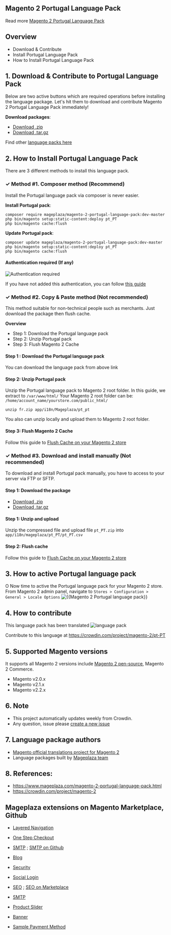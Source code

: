 ## Magento 2 Portugal Language Pack



Read more [Magento 2 Portugal Language Pack](https://www.mageplaza.com/magento-2-portugal-language-pack.html)


## Overview

- Download & Contribute
- Install Portugal Language Pack
- How to Install Portugal Language Pack

## 1. Download & Contribute to Portugal Language Pack

Below are two active buttons which are required operations before installing the language package. Let's hit them to download and contribute Magento 2 Portugal Language Pack immediately!

**Download packages**:

- [Download .zip](https://github.com/mageplaza/magento-2-portugal-language-pack/archive/master.zip)
- [Download .tar.gz](https://github.com/mageplaza/magento-2-portugal-language-pack/tarball/master)


Find other [language packs here](https://www.mageplaza.com/kb/magento-2-language-pack/)

## 2. How to Install Portugal Language Pack

There are 3 different methods to install this language pack.

### ✓ Method #1. Composer method (Recommend)
Install the Portugal language pack via composer is never easier.

**Install Portugal pack**:

```
composer require mageplaza/magento-2-portugal-language-pack:dev-master
php bin/magento setup:static-content:deploy pt_PT
php bin/magento cache:flush

```


**Update  Portugal pack**:

```
composer update mageplaza/magento-2-portugal-language-pack:dev-master
php bin/magento setup:static-content:deploy pt_PT
php bin/magento cache:flush

```

#### Authentication required (If any)

![Authentication required](https://cdn.mageplaza.com/media/general/dmryiPk.png)

If you have not added this authentication, you can follow [this guide](http://devdocs.magento.com/guides/v2.0/install-gde/prereq/connect-auth.html)


### ✓ Method #2. Copy & Paste method (Not recommended)

This method suitable for non-technical people such as merchants. Just download the package then flush cache.

**Overview**

- Step 1: Download the Portugal language pack
- Step 2: Unzip Portugal pack
- Step 3: Flush Magento 2 Cache

#### Step 1 : Download the Portugal language pack

You can download the language pack from above link

#### Step 2: Unzip Portugal pack

Unzip the Portugal language pack to Magento 2 root folder. In this guide, we extract to `/var/www/html/`
Your Magento 2 root folder can be: `/home/account_name/yourstore.com/public_html/`

```
unzip fr.zip app/i18n/Mageplaza/pt_pt
```

You also can unzip locally and upload them to Magento 2 root folder.

#### Step 3: Flush Magento 2 Cache

Follow this guide to [Flush Cache on your Magento 2 store](https://www.mageplaza.com/kb/how-flush-enable-disable-cache.html)


### ✓ Method #3. Download and install manually (Not recommended)

To download and install Portugal pack manually, you have to access to your server via FTP or SFTP.

#### Step 1: Download the package

- [Download .zip](https://github.com/mageplaza/magento-2-portugal-language-pack/archive/master.zip)
- [Download .tar.gz](https://github.com/mageplaza/magento-2-portugal-language-pack/tarball/master)

#### Step 1: Unzip and upload

Unzip the compressed file and upload file `pt_PT.zip` into `app/i18n/mageplaza/pt_PT/pt_PT.csv`

#### Step 2: Flush cache

Follow this guide to [Flush Cache on your Magento 2 store](https://www.mageplaza.com/kb/how-flush-enable-disable-cache.html)


## 3. How to active Portugal language pack
O
Now time to active the Portugal language pack for your Magento 2 store. From Magento 2 admin panel, navigate to `Stores > Configuration > General > Locale Options`
![{{Magento 2 Portugal language pack}}](https://cdn.mageplaza.com/media/general/aPSUA0l.png)


## 4. How to contribute

This language pack has been translated 
![language pack](http://progressed.io/bar/80)

Contribute to this language at https://crowdin.com/project/magento-2/pt-PT

## 5. Supported Magento versions

It supports all Magento 2 versions include [Magento 2 pen-source](https://www.mageplaza.com/download-magento/), Magento 2 Commerce.


- Magento v2.0.x
- Magento v2.1.x
- Magento v2.2.x



## 6. Note

- This project automatically updates weekly from Crowdin.
- Any question, issue please [create a new issue](https://github.com/mageplaza/magento-2-portugal-language-pack/issues/new)

## 7. Language package authors

- [Magento official translations project for Magento 2](https://crowdin.com/project/magento-2)
- Language packages built by [Mageplaza team](https://www.mageplaza.com/)


## 8. References:

- https://www.mageplaza.com/magento-2-portugal-language-pack.html
- https://crowdin.com/project/magento-2








## Mageplaza extensions on Magento Marketplace, Github


- [Layered Navigation](https://marketplace.magento.com/mageplaza-layered-navigation-m2.html)
- [One Step Checkout](https://marketplace.magento.com/mageplaza-magento-2-one-step-checkout-extension.html)
- [SMTP](https://marketplace.magento.com/mageplaza-module-smtp.html) ; [SMTP on Github](https://github.com/mageplaza/magento-2-smtp)
- [Blog](https://github.com/mageplaza/magento-2-blog)
- [Security](https://marketplace.magento.com/mageplaza-module-security.html)
- [Social Login](https://github.com/mageplaza/magento-2-social-login)

- [SEO](https://github.com/mageplaza/magento-2-seo) ; [SEO on Marketplace](https://marketplace.magento.com/mageplaza-magento-2-seo-extension.html)

- [SMTP](https://github.com/mageplaza/magento-2-smtp)

- [Product Slider](https://github.com/mageplaza/magento-2-product-slider)

- [Banner](https://github.com/mageplaza/magento-2-banner-slider)

- [Sample Payment Method](https://github.com/mageplaza/magento-2-sample-payment-method)



